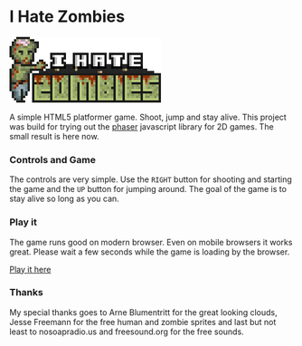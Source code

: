 I Hate Zombies
==============

![alt text](https://raw.githubusercontent.com/MilchReis/I-Hate-Zombies/master/imgs/logo.png "Logo")

A simple HTML5 platformer game. Shoot, jump and stay alive. This project was build for trying out the [phaser](http://phaser.io/getting-started-js.php "phaser js") javascript library for 2D games. The small result is here now.


### Controls and Game ###

The controls are very simple. Use the `RIGHT` button for shooting and starting the game and the `UP` button for jumping around. The goal of the game is to stay alive so long as you can.


### Play it ###

The game runs good on modern browser. Even on mobile browsers it works great. Please wait a few seconds while the game is loading by the browser.

[Play it here](http://milchreis.github.io/I-Hate-Zombies/ "download-address")


### Thanks ###

My special thanks goes to Arne Blumentritt for the great looking clouds, Jesse Freemann for the free human and zombie sprites and last but not least to nosoapradio.us and freesound.org for the free sounds.

